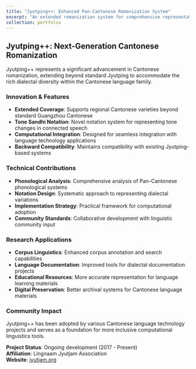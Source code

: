 ```yaml
---
title: "Jyutping++: Enhanced Pan-Cantonese Romanization System"
excerpt: "An extended romanization system for comprehensive representation of Cantonese dialectal variations.<br/><img src='/images/jyutping-plus-preview.png'>"
collection: portfolio
---
```


## Jyutping++: Next-Generation Cantonese Romanization

Jyutping++ represents a significant advancement in Cantonese romanization, extending beyond standard Jyutping to accommodate the rich dialectal diversity within the Cantonese language family.

### Innovation & Features

* **Extended Coverage**: Supports regional Cantonese varieties beyond standard Guangzhou Cantonese
* **Tone Sandhi Notation**: Novel notation system for representing tone changes in connected speech
* **Computational Integration**: Designed for seamless integration with language technology applications
* **Backward Compatibility**: Maintains compatibility with existing Jyutping-based systems

### Technical Contributions

* **Phonological Analysis**: Comprehensive analysis of Pan-Cantonese phonological systems
* **Notation Design**: Systematic approach to representing dialectal variations
* **Implementation Strategy**: Practical framework for computational adoption
* **Community Standards**: Collaborative development with linguistic community input

### Research Applications

* **Corpus Linguistics**: Enhanced corpus annotation and search capabilities
* **Language Documentation**: Improved tools for dialectal documentation projects
* **Educational Resources**: More accurate representation for language learning materials
* **Digital Preservation**: Better archival systems for Cantonese language materials

### Community Impact

Jyutping++ has been adopted by various Cantonese language technology projects and serves as a foundation for more inclusive computational linguistics tools.

**Project Status**: Ongoing development (2017 - Present)  
**Affiliation**: Lingnaam Jyutjam Association  
**Website**: [jyutjam.org](https://jyutjam.org)
